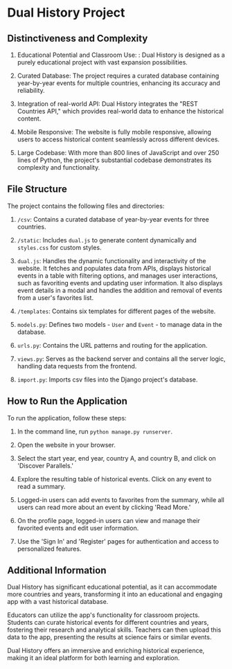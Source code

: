 # Dual History Project


## Distinctiveness and Complexity

1. Educational Potential and Classroom Use: : Dual History is designed as a purely educational project with vast expansion possibilities. 

2. Curated Database: The project requires a curated database containing year-by-year events for multiple countries, enhancing its accuracy and reliability.

3. Integration of real-world API: Dual History integrates the "REST Countries API," which provides real-world data to enhance the historical content.

4. Mobile Responsive: The website is fully mobile responsive, allowing users to access historical content seamlessly across different devices.

5. Large Codebase: With more than 800 lines of JavaScript and over 250 lines of Python, the project's substantial codebase demonstrates its complexity and functionality.



## File Structure

The project contains the following files and directories:

1. `/csv`: Contains a curated database of year-by-year events for three countries.

2. `/static`: Includes `dual.js` to generate content dynamically and `styles.css` for custom styles.

3. `dual.js`: Handles the dynamic functionality and interactivity of the website. It fetches and populates data from APIs, displays historical events in a table with filtering options, and manages user interactions, such as favoriting events and updating user information. It also displays event details in a modal and handles the addition and removal of events from a user's favorites list. 

4. `/templates`: Contains six templates for different pages of the website.

5. `models.py`: Defines two models - `User` and `Event` - to manage data in the database.

6. `urls.py`: Contains the URL patterns and routing for the application.

7. `views.py`: Serves as the backend server and contains all the server logic, handling data requests from the frontend.

8. `import.py`: Imports csv files into the Django project's database. 


## How to Run the Application

To run the application, follow these steps:

1. In the command line, run `python manage.py runserver`.

2. Open the website in your browser.

3. Select the start year, end year, country A, and country B, and click on 'Discover Parallels.'

4. Explore the resulting table of historical events. Click on any event to read a summary.

5. Logged-in users can add events to favorites from the summary, while all users can read more about an event by clicking 'Read More.'

6. On the profile page, logged-in users can view and manage their favorited events and edit user information.

7. Use the 'Sign In' and 'Register' pages for authentication and access to personalized features.


## Additional Information

Dual History has significant educational potential, as it can accommodate more countries and years, transforming it into an educational and engaging app with a vast historical database.

Educators can utilize the app's functionality for classroom projects. Students can curate historical events for different countries and years, fostering their research and analytical skills. Teachers can then upload this data to the app, presenting the results at science fairs or similar events.

Dual History offers an immersive and enriching historical experience, making it an ideal platform for both learning and exploration.
